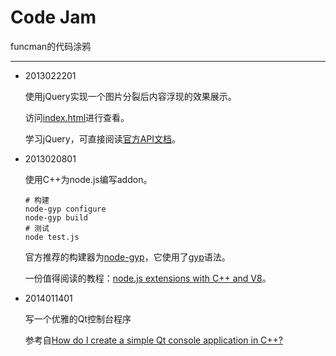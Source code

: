 Code Jam
===

funcman的代码涂鸦
***

+	2013022201

	使用jQuery实现一个图片分裂后内容浮现的效果展示。
	
	访问[index.html](./2013022201/index.html)进行查看。
	
	学习jQuery，可直接阅读[官方API文档](http://api.jquery.com)。

+	2013020801

	使用C++为node.js编写addon。

		# 构建
		node-gyp configure
		node-gyp build
		# 测试
		node test.js

	官方推荐的构建器为[node-gyp](https://github.com/TooTallNate/node-gyp)，它使用了[gyp](http://code.google.com/p/gyp/)语法。
	
	一份值得阅读的教程：[node.js extensions
with C++ and V8](http://kkaefer.github.com/node-cpp-modules/)。

+	2014011401

	写一个优雅的Qt控制台程序

	参考自[How do I create a simple Qt console application in C++?](http://stackoverflow.com/questions/4180394/how-do-i-create-a-simple-qt-console-application-in-c)
